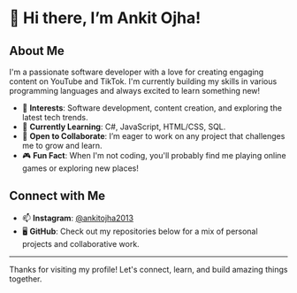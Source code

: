 # 👋 Hi there, I’m Ankit Ojha!

## About Me
I'm a passionate software developer with a love for creating engaging content on YouTube and TikTok. I'm currently building my skills in various programming languages and always excited to learn something new!

- 👀 **Interests**: Software development, content creation, and exploring the latest tech trends.
- 🌱 **Currently Learning**: C#, JavaScript, HTML/CSS, SQL.
- 💼 **Open to Collaborate**: I’m eager to work on any project that challenges me to grow and learn.
- 🎮 **Fun Fact**: When I'm not coding, you'll probably find me playing online games or exploring new places!

## Connect with Me
- 📫 **Instagram**: [@ankitojha2013](https://www.instagram.com/ankitojha2013)
- 🖥 **GitHub**: Check out my repositories below for a mix of personal projects and collaborative work.

---

Thanks for visiting my profile! Let's connect, learn, and build amazing things together.
